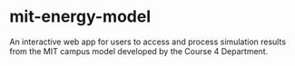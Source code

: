 # mit-energy-model
An interactive web app for users to access and process simulation results from the MIT campus model developed by the Course 4 Department.
